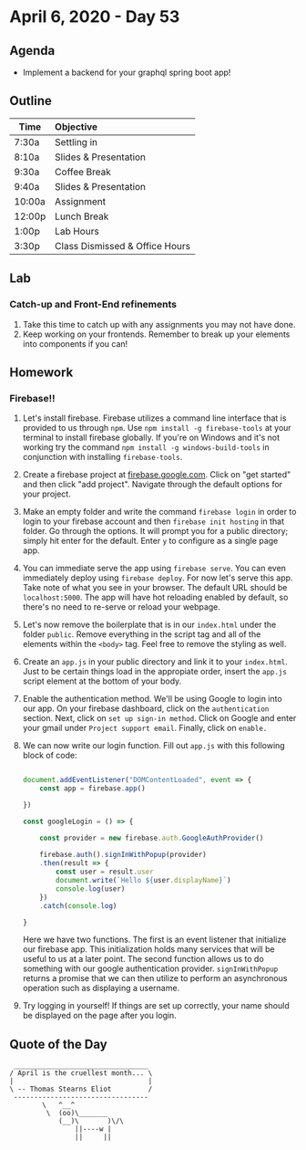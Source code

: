# April 6, 2020 - Day 53


## Agenda

- Implement a backend for your graphql spring boot app! 

## Outline

| Time   | Objective                        |
| -------|:---------------------------------|
| 7:30a  | Settling in                      |
| 8:10a  | Slides & Presentation            |
| 9:30a  | Coffee Break                     |
| 9:40a  | Slides & Presentation            |
| 10:00a | Assignment                       |
| 12:00p | Lunch Break                      |
| 1:00p  | Lab Hours                        |
| 3:30p  | Class Dismissed & Office Hours   |

## Lab

### Catch-up and Front-End refinements 

1. Take this time to catch up with any assignments you may not have done. 
2. Keep working on your frontends. Remember to break up your elements into components if you can! 


## Homework 

### Firebase!!

1. Let's install firebase. Firebase utilizes a command line interface that is provided to us through `npm`. Use `npm install -g firebase-tools` at your terminal to install firebase globally. If you're on Windows and it's not working try the command `npm install -g windows-build-tools` in conjunction with installing `firebase-tools`. 

2. Create a firebase project at [firebase.google.com](firebase.google.com). Click on "get started" and then click "add project". Navigate through the default options for your project. 

3. Make an empty folder and write the command `firebase login` in order to login to your firebase account and then `firebase init hosting` in that folder. Go through the options. It will prompt you for a public directory; simply hit enter for the default. Enter `y` to configure as a single page app. 

4. You can immediate serve the app using `firebase serve`. You can even immediately deploy using `firebase deploy`. For now let's serve this app. Take note of what you see in your browser. The default URL should be `localhost:5000`. The app will have hot reloading enabled by default, so there's no need to re-serve or reload your webpage. 

5. Let's now remove the boilerplate that is in our `index.html` under the folder `public`. Remove everything in the script tag and all of the elements within the `<body>` tag. Feel free to remove the styling as well.

6. Create an `app.js` in your public directory and link it to your `index.html`. Just to be certain things load in the appropiate order, insert the `app.js` script element at the bottom of your body. 

7. Enable the authentication method. We'll be using Google to login into our app. On your firebase dashboard, click on the `authentication` section. Next, click on `set up sign-in method`. Click on Google and enter your gmail under `Project support email`. Finally, click on `enable.` 

8. We can now write our login function. Fill out `app.js` with this following block of code: 

    ```JavaScript

    document.addEventListener("DOMContentLoaded", event => {
        const app = firebase.app()

    })

    const googleLogin = () => {

        const provider = new firebase.auth.GoogleAuthProvider()
        
        firebase.auth().signInWithPopup(provider)
        .then(result => {
            const user = result.user
            document.write(`Hello ${user.displayName}`)
            console.log(user)
        })
        .catch(console.log)

    }
    ```
    Here we have two functions. The first is an event listener that initialize our firebase app. This initialization holds many services that will be useful to us at a later point.  The second function allows us to do something with our google authentication provider. `signInWithPopup` returns a promise that we can then utilize to perform an asynchronous operation such as displaying a username. 


9. Try logging in yourself! If things are set up correctly, your name should be displayed on the page after you login. 





## Quote of the Day 
```
 _________________________________
/ April is the cruellest month... \
|                                 |
\ -- Thomas Stearns Eliot         /
 ---------------------------------
        \   ^__^
         \  (oo)\_______
            (__)\       )\/\
                ||----w |
                ||     ||

```